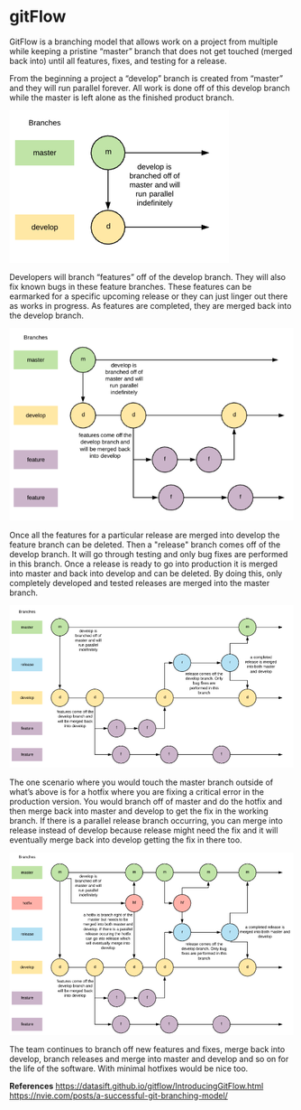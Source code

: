 # gitFlow

GitFlow is a branching model that allows work on a project from multiple while keeping a pristine “master” branch that does not get touched (merged back into) until all features, fixes, and testing for a release.

From the beginning a project a “develop” branch is created from “master” and they will run parallel forever. All work is done off of this develop branch while the master is left alone as the finished product branch.

![Parallels](/images/Parallels.png)

Developers will branch “features” off of the develop branch. They will also fix known bugs in these feature branches. These features can be earmarked for a specific upcoming release or they can just linger out there as works in progress. As features are completed, they are merged back into the develop branch.

![Features](/images/Features.png)

Once all the features for a particular release are merged into develop the feature branch can be deleted. Then a "release" branch comes off of the develop branch. It will go through testing and only bug fixes are performed in this branch. Once a release is ready to go into production it is merged into master and back into develop and can be deleted. By doing this, only completely developed and tested releases are merged into the master branch.

![Release](/images/Release.png)

The one scenario where you would touch the master branch outside of what’s above is for a hotfix where you are fixing a critical error in the production version. You would branch off of master and do the hotfix and then merge back into master and develop to get the fix in the working branch. If there is a parallel release branch occurring, you can merge into release instead of develop because release might need the fix and it will eventually merge back into develop getting the fix in there too.

![Complete](/images/Complete.png)

The team continues to branch off new features and fixes, merge back into develop, branch releases and merge into master and develop and so on for the life of the software. With minimal hotfixes would be nice too.

**References**
https://datasift.github.io/gitflow/IntroducingGitFlow.html
https://nvie.com/posts/a-successful-git-branching-model/
